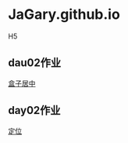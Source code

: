# JaGary.github.io
H5
## dau02作业
<a href="https://jagary.github.io/09.%E5%B1%85%E4%B8%AD%E6%A1%88%E4%BE%8B.html">盒子居中</a>
## day02作业
<a href="file:///E:/html5/day7/code/html/01.定位案例.html">定位</a>
